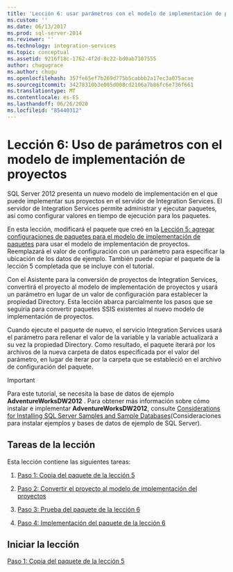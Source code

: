 ```yaml
---
title: 'Lección 6: usar parámetros con el modelo de implementación de proyectos | Microsoft Docs'
ms.custom: ''
ms.date: 06/13/2017
ms.prod: sql-server-2014
ms.reviewer: ''
ms.technology: integration-services
ms.topic: conceptual
ms.assetid: 9216f18c-1762-4f2d-8c22-bd0ab7107555
author: chugugrace
ms.author: chugu
ms.openlocfilehash: 357fe65ef7b269d775b5cabbb2a17ec3a075acae
ms.sourcegitcommit: 34278310b3e005d008cd2106a7b86fc6e736f661
ms.translationtype: MT
ms.contentlocale: es-ES
ms.lasthandoff: 06/26/2020
ms.locfileid: "85440312"
---
```

# <a name="lesson-6-using-parameters-with-the-project-deployment-model"></a>Lección 6: Uso de parámetros con el modelo de implementación de proyectos
  SQL Server 2012 presenta un nuevo modelo de implementación en el que puede implementar sus proyectos en el servidor de Integration Services. El servidor de Integration Services permite administrar y ejecutar paquetes, así como configurar valores en tiempo de ejecución para los paquetes.  
  
 En esta lección, modificará el paquete que creó en la [Lección 5: agregar configuraciones de paquetes para el modelo de implementación de paquetes](lesson-5-add-ssis-package-configurations-for-the-package-deployment-model.md) para usar el modelo de implementación de proyectos. Reemplazará el valor de configuración con un parámetro para especificar la ubicación de los datos de ejemplo. También puede copiar el paquete de la lección 5 completada que se incluye con el tutorial.  
  
 Con el Asistente para la conversión de proyectos de Integration Services, convertirá el proyecto al modelo de implementación de proyectos y usará un parámetro en lugar de un valor de configuración para establecer la propiedad Directory. Esta lección abarca parcialmente los pasos que se seguiría para convertir paquetes SSIS existentes al nuevo modelo de implementación de proyectos.  
  
 Cuando ejecute el paquete de nuevo, el servicio Integration Services usará el parámetro para rellenar el valor de la variable y la variable actualizará a su vez la propiedad Directory. Como resultado, el paquete iterará por los archivos de la nueva carpeta de datos especificada por el valor del parámetro, en lugar de iterar por la carpeta que se estableció en el archivo de configuración del paquete.  
  
> [!IMPORTANT]  
>  Para este tutorial, se necesita la base de datos de ejemplo **AdventureWorksDW2012** . Para obtener más información sobre cómo instalar e implementar **AdventureWorksDW2012**, consulte [Considerations for Installing SQL Server Samples and Sample Databases](https://technet.microsoft.com/library/ms161556%28v=sql.105%29)(Consideraciones para instalar ejemplos y bases de datos de ejemplo de SQL Server).  
  
## <a name="lesson-tasks"></a>Tareas de la lección  
 Esta lección contiene las siguientes tareas:  
  
1.  [Paso 1: Copia del paquete de la lección 5](lesson-6-1-copying-the-lesson-5-package.md)  
  
2.  [Paso 2: Convertir el proyecto al modelo de implementación del proyectos](lesson-6-2-converting-the-project-to-the-project-deployment-model.md)  
  
3.  [Paso 3: Prueba del paquete de la lección 6](lesson-6-3-testing-the-lesson-6-package.md)  
  
4.  [Paso 4: Implementación del paquete de la lección 6](lesson-6-4-deploying-the-lesson-6-package.md)  
  
## <a name="start-the-lesson"></a>Iniciar la lección  
 [Paso 1: Copia del paquete de la lección 5](lesson-6-1-copying-the-lesson-5-package.md)  
  
  
